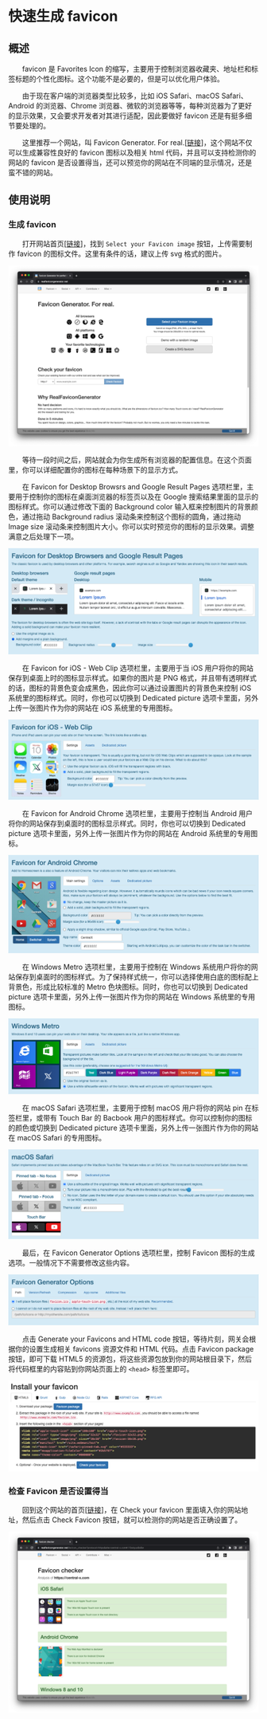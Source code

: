 # 快速生成 favicon
## 概述
&emsp;&emsp;favicon 是 Favorites Icon 的缩写，主要用于控制浏览器收藏夹、地址栏和标签标题的个性化图标。这个功能不是必要的，但是可以优化用户体验。

&emsp;&emsp;由于现在客户端的浏览器类型比较多，比如 iOS Safari、macOS Safari、Android 的浏览器、Chrome 浏览器、微软的浏览器等等，每种浏览器为了更好的显示效果，又会要求开发者对其进行适配，因此要做好 favicon 还是有挺多细节要处理的。

&emsp;&emsp;这里推荐一个网站，叫 Favicon Generator. For real.[[链接](https://realfavicongenerator.net)]，这个网站不仅可以生成兼容性良好的 favicon 图标以及相关 html 代码，并且可以支持检测你的网站的 favicon 是否设置得当，还可以预览你的网站在不同端的显示情况，还是蛮不错的网站。

## 使用说明
### 生成 favicon
&emsp;&emsp;打开网站首页[[链接](https://realfavicongenerator.net)]，找到 `Select your Favicon image` 按钮，上传需要制作 favicon 的图标文件。这里有条件的话，建议上传 svg 格式的图片。

![](./assets/favicon_01.png)

&emsp;&emsp;等待一段时间之后，网站就会为你生成所有浏览器的配置信息。在这个页面里，你可以详细配置你的图标在每种场景下的显示方式。

&emsp;&emsp;在 Favicon for Desktop Browsrs and Google Result Pages 选项栏里，主要用于控制你的图标在桌面浏览器的标签页以及在 Google 搜索结果里面的显示的图标样式。你可以通过修改下面的 Background color 输入框来控制图片的背景颜色，通过拖动 Background radius 滚动条来控制这个图标的圆角，通过拖动 Image size 滚动条来控制图片大小。你可以实时预览你的图标的显示效果。调整满意之后处理下一项。

![](./assets/favicon_02.png)

&emsp;&emsp;在 Favicon for iOS - Web Clip 选项栏里，主要用于当 iOS 用户将你的网站保存到桌面上时的图标显示样式。如果你的图片是 PNG 格式，并且带有透明样式的话，图标的背景色变会成黑色，因此你可以通过设置图片的背景色来控制 iOS 系统里的图标样式。同时，你也可以切换到 Dedicated picture 选项卡里面，另外上传一张图片作为你的网站在 iOS 系统里的专用图标。

![](./assets/favicon_03.png)

&emsp;&emsp;在 Favicon for Android Chrome 选项栏里，主要用于控制当 Android 用户将你的网站保存到桌面时的图标显示样式。同时，你也可以切换到 Dedicated picture 选项卡里面，另外上传一张图片作为你的网站在 Android 系统里的专用图标。

![](./assets/favicon_04.png)

&emsp;&emsp;在 Windows Metro 选项栏里，主要用于控制在 Windows 系统用户将你的网站保存到桌面时的图标样式。为了保持样式统一，你可以选择使用白底的图标配上背景色，形成比较标准的 Metro 色块图标。同时，你也可以切换到 Dedicated picture 选项卡里面，另外上传一张图片作为你的网站在 Windows 系统里的专用图标。

![](./assets/favicon_05.png)

&emsp;&emsp;在 macOS Safari 选项栏里，主要用于控制 macOS 用户将你的网站 pin 在标签栏里，或带有 Touch Bar 的 Bacbook 用户的图标样式。你可以控制你的图标的颜色或切换到 Dedicated picture 选项卡里面，另外上传一张图片作为你的网站在 macOS Safari 的专用图标。

![](./assets/favicon_06.png)

&emsp;&emsp;最后，在 Favicon Generator Options 选项栏里，控制 Favicon 图标的生成选项。一般情况下不需要修改这些内容。

![](./assets/favicon_07.png)

&emsp;&emsp;点击 Generate your Favicons and HTML code 按钮，等待片刻，网关会根据你的设置生成相关 favicons 资源文件和 HTML 代码。点击 Favicon package 按钮，即可下载 HTML5 的资源包，将这些资源包放到你的网站根目录下，然后将代码框里的内容贴到你网站页面上的 `<head>` 标签里即可。

![](./assets/favicon_08.png)

### 检查 Favicon 是否设置得当
&emsp;&emsp;回到这个网站的首页[[链接](https://realfavicongenerator.net)]，在 Check your favicon 里面填入你的网站地址，然后点击 Check Favicon 按钮，就可以检测你的网站是否正确设置了。

![](./assets/favicon_09.png)